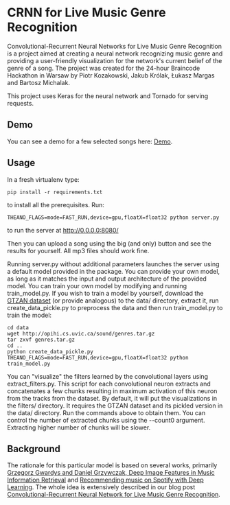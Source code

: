 CRNN for Live Music Genre Recognition
=====================================

Convolutional-Recurrent Neural Networks for Live Music Genre Recognition is a project aimed at creating a neural network recognizing music genre and providing a user-friendly visualization for the network's current belief of the genre of a song. The project was created for the 24-hour Braincode Hackathon in Warsaw by Piotr Kozakowski, Jakub Królak, Łukasz Margas and Bartosz Michalak.

This project uses Keras for the neural network and Tornado for serving requests.


Demo
----

You can see a demo for a few selected songs here: [Demo](http://deepsound.io/genres/).


Usage
-----

In a fresh virtualenv type:  

```shell
pip install -r requirements.txt
```

to install all the prerequisites. Run: 

```shell
THEANO_FLAGS=mode=FAST_RUN,device=gpu,floatX=float32 python server.py  
```

to run the server at http://0.0.0.0:8080/  

Then you can upload a song using the big (and only) button and see the results for yourself. All mp3 files should work fine.  

Running server.py without additional parameters launches the server using a default model provided in the package. You can provide your own model, as long as it matches the input and output architecture of the provided model. You can train your own model by modifying and running train\_model.py. If you wish to train a model by yourself, download the [GTZAN dataset](http://opihi.cs.uvic.ca/sound/genres.tar.gz) (or provide analogous) to the data/ directory, extract it, run create\_data\_pickle.py to preprocess the data and then run train\_model.py to train the model:

```shell
cd data
wget http://opihi.cs.uvic.ca/sound/genres.tar.gz
tar zxvf genres.tar.gz
cd ..
python create_data_pickle.py
THEANO_FLAGS=mode=FAST_RUN,device=gpu,floatX=float32 python train_model.py
```

You can "visualize" the filters learned by the convolutional layers using extract\_filters.py. This script for each convolutional neuron extracts and concatenates a few chunks resulting in maximum activation of this neuron from the tracks from the dataset. By default, it will put the visualizations in the filters/ directory. It requires the GTZAN dataset and its pickled version in the data/ directory. Run the commands above to obtain them. You can control the number of extracted chunks using the --count0 argument. Extracting higher number of chunks will be slower.


Background
----------

The rationale for this particular model is based on several works, primarily [Grzegorz Gwardys and Daniel Grzywczak, Deep Image Features in Music Information Retrieval](http://ijet.pl/index.php/ijet/article/view/10.2478-eletel-2014-0042/53) and [Recommending music on Spotify with Deep Learning](http://benanne.github.io/2014/08/05/spotify-cnns.html). The whole idea is extensively described in our blog post [Convolutional-Recurrent Neural Network for Live Music Genre Recognition](http://deepsound.io/music_genre_recognition.html).  
